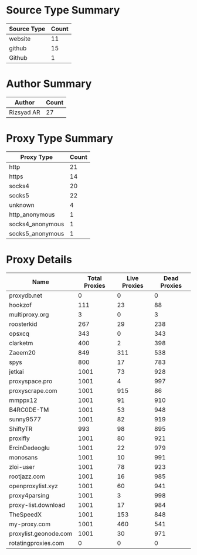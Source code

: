 # Source Type Summary

| Source Type | Count |
|-------------|-------|
| website | 11 |
| github | 15 |
| Github | 1 |


# Author Summary

| Author | Count |
|--------|-------|
| Rizsyad AR | 27 |


# Proxy Type Summary

| Proxy Type | Count |
|------------|-------|
| http | 21 |
| https | 14 |
| socks4 | 20 |
| socks5 | 22 |
| unknown | 4 |
| http_anonymous | 1 |
| socks4_anonymous | 1 |
| socks5_anonymous | 1 |


# Proxy Details

| Name | Total Proxies | Live Proxies | Dead Proxies |
|------|---------------|--------------|---------------|
| proxydb.net | 0 | 0 | 0 |
| hookzof | 111 | 23 | 88 |
| multiproxy.org | 3 | 0 | 3 |
| roosterkid | 267 | 29 | 238 |
| opsxcq | 343 | 0 | 343 |
| clarketm | 400 | 2 | 398 |
| Zaeem20 | 849 | 311 | 538 |
| spys | 800 | 17 | 783 |
| jetkai | 1001 | 73 | 928 |
| proxyspace.pro | 1001 | 4 | 997 |
| proxyscrape.com | 1001 | 915 | 86 |
| mmppx12 | 1001 | 91 | 910 |
| B4RC0DE-TM | 1001 | 53 | 948 |
| sunny9577 | 1001 | 82 | 919 |
| ShiftyTR | 993 | 98 | 895 |
| proxifly | 1001 | 80 | 921 |
| ErcinDedeoglu | 1001 | 22 | 979 |
| monosans | 1001 | 10 | 991 |
| zloi-user | 1001 | 78 | 923 |
| rootjazz.com | 1001 | 16 | 985 |
| openproxylist.xyz | 1001 | 60 | 941 |
| proxy4parsing | 1001 | 3 | 998 |
| proxy-list.download | 1001 | 17 | 984 |
| TheSpeedX | 1001 | 153 | 848 |
| my-proxy.com | 1001 | 460 | 541 |
| proxylist.geonode.com | 1001 | 30 | 971 |
| rotatingproxies.com | 0 | 0 | 0 |
